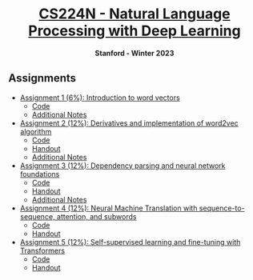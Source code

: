 <h1 align="center"><a href="https://web.stanford.edu/class/cs224n/">CS224N - Natural Language Processing with Deep Learning</a></h1>

<p align="center"><b>Stanford - Winter 2023</b></p>

## Assignments

- [Assignment 1 (6%): Introduction to word vectors](cs224n-natural-language-processing-with-deep-learning/2023/assignments/a1)
  - [Code](cs224n-natural-language-processing-with-deep-learning/2023/assignments/a1/code)
  - [Additional Notes](cs224n-natural-language-processing-with-deep-learning/2023/assignments/a1/additional-notes)
- [Assignment 2 (12%): Derivatives and implementation of word2vec algorithm](cs224n-natural-language-processing-with-deep-learning/2023/assignments/a2)
  - [Code](cs224n-natural-language-processing-with-deep-learning/2023/assignments/a2/code)
  - [Handout](cs224n-natural-language-processing-with-deep-learning/2023/assignments/a2/handout)
  - [Additional Notes](cs224n-natural-language-processing-with-deep-learning/2023/assignments/a2/additional-notes)
- [Assignment 3 (12%): Dependency parsing and neural network foundations](cs224n-natural-language-processing-with-deep-learning/2023/assignments/a3)
  - [Code](cs224n-natural-language-processing-with-deep-learning/2023/assignments/a3/code)
  - [Handout](cs224n-natural-language-processing-with-deep-learning/2023/assignments/a3/handout)
  - [Additional Notes](cs224n-natural-language-processing-with-deep-learning/2023/assignments/a3/additional-notes)
- [Assignment 4 (12%): Neural Machine Translation with sequence-to-sequence, attention, and subwords](cs224n-natural-language-processing-with-deep-learning/2023/assignments/a4)
  - [Code](cs224n-natural-language-processing-with-deep-learning/2023/assignments/a4/code)
  - [Handout](cs224n-natural-language-processing-with-deep-learning/2023/assignments/a4/handout)
- [Assignment 5 (12%): Self-supervised learning and fine-tuning with Transformers](cs224n-natural-language-processing-with-deep-learning/2023/assignments/a5)
  - [Code](cs224n-natural-language-processing-with-deep-learning/2023/assignments/a5/code)
  - [Handout](cs224n-natural-language-processing-with-deep-learning/2023/assignments/a5/handout)
